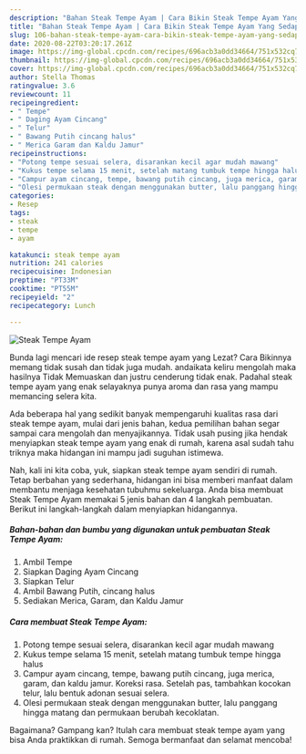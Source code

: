```yaml
---
description: "Bahan Steak Tempe Ayam | Cara Bikin Steak Tempe Ayam Yang Sedap"
title: "Bahan Steak Tempe Ayam | Cara Bikin Steak Tempe Ayam Yang Sedap"
slug: 106-bahan-steak-tempe-ayam-cara-bikin-steak-tempe-ayam-yang-sedap
date: 2020-08-22T03:20:17.261Z
image: https://img-global.cpcdn.com/recipes/696acb3a0dd34664/751x532cq70/steak-tempe-ayam-foto-resep-utama.jpg
thumbnail: https://img-global.cpcdn.com/recipes/696acb3a0dd34664/751x532cq70/steak-tempe-ayam-foto-resep-utama.jpg
cover: https://img-global.cpcdn.com/recipes/696acb3a0dd34664/751x532cq70/steak-tempe-ayam-foto-resep-utama.jpg
author: Stella Thomas
ratingvalue: 3.6
reviewcount: 11
recipeingredient:
- " Tempe"
- " Daging Ayam Cincang"
- " Telur"
- " Bawang Putih cincang halus"
- " Merica Garam dan Kaldu Jamur"
recipeinstructions:
- "Potong tempe sesuai selera, disarankan kecil agar mudah mawang"
- "Kukus tempe selama 15 menit, setelah matang tumbuk tempe hingga halus"
- "Campur ayam cincang, tempe, bawang putih cincang, juga merica, garam, dan kaldu jamur. Koreksi rasa. Setelah pas, tambahkan kocokan telur, lalu bentuk adonan sesuai selera."
- "Olesi permukaan steak dengan menggunakan butter, lalu panggang hingga matang dan permukaan berubah kecoklatan."
categories:
- Resep
tags:
- steak
- tempe
- ayam

katakunci: steak tempe ayam 
nutrition: 241 calories
recipecuisine: Indonesian
preptime: "PT33M"
cooktime: "PT55M"
recipeyield: "2"
recipecategory: Lunch

---
```



![Steak Tempe Ayam](https://img-global.cpcdn.com/recipes/696acb3a0dd34664/751x532cq70/steak-tempe-ayam-foto-resep-utama.jpg)

Bunda lagi mencari ide resep steak tempe ayam yang Lezat? Cara Bikinnya memang tidak susah dan tidak juga mudah. andaikata keliru mengolah maka hasilnya Tidak Memuaskan dan justru cenderung tidak enak. Padahal steak tempe ayam yang enak selayaknya punya aroma dan rasa yang mampu memancing selera kita.



Ada beberapa hal yang sedikit banyak mempengaruhi kualitas rasa dari steak tempe ayam, mulai dari jenis bahan, kedua pemilihan bahan segar sampai cara mengolah dan menyajikannya. Tidak usah pusing jika hendak menyiapkan steak tempe ayam yang enak di rumah, karena asal sudah tahu triknya maka hidangan ini mampu jadi suguhan istimewa.


Nah, kali ini kita coba, yuk, siapkan steak tempe ayam sendiri di rumah. Tetap berbahan yang sederhana, hidangan ini bisa memberi manfaat dalam membantu menjaga kesehatan tubuhmu sekeluarga. Anda bisa membuat Steak Tempe Ayam memakai 5 jenis bahan dan 4 langkah pembuatan. Berikut ini langkah-langkah dalam menyiapkan hidangannya.

<!--inarticleads1-->

##### Bahan-bahan dan bumbu yang digunakan untuk pembuatan Steak Tempe Ayam:

1. Ambil  Tempe
1. Siapkan  Daging Ayam Cincang
1. Siapkan  Telur
1. Ambil  Bawang Putih, cincang halus
1. Sediakan  Merica, Garam, dan Kaldu Jamur




<!--inarticleads2-->

##### Cara membuat Steak Tempe Ayam:

1. Potong tempe sesuai selera, disarankan kecil agar mudah mawang
1. Kukus tempe selama 15 menit, setelah matang tumbuk tempe hingga halus
1. Campur ayam cincang, tempe, bawang putih cincang, juga merica, garam, dan kaldu jamur. Koreksi rasa. Setelah pas, tambahkan kocokan telur, lalu bentuk adonan sesuai selera.
1. Olesi permukaan steak dengan menggunakan butter, lalu panggang hingga matang dan permukaan berubah kecoklatan.




Bagaimana? Gampang kan? Itulah cara membuat steak tempe ayam yang bisa Anda praktikkan di rumah. Semoga bermanfaat dan selamat mencoba!

